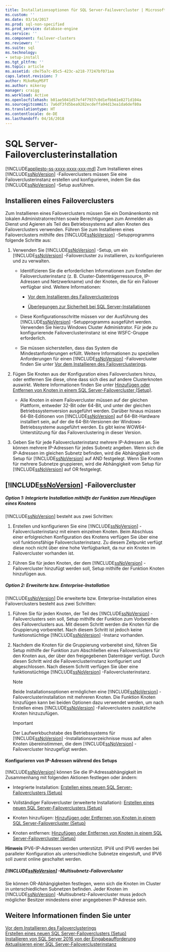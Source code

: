 ```yaml
---
title: Installationsoptionen für SQL Server-Failovercluster | Microsoft-Dokumentation
ms.custom: ''
ms.date: 03/14/2017
ms.prod: sql-non-specified
ms.prod_service: database-engine
ms.service: ''
ms.component: failover-clusters
ms.reviewer: ''
ms.suite: sql
ms.technology:
- setup-install
ms.tgt_pltfrm: ''
ms.topic: article
ms.assetid: c0e75a7c-85c5-423c-a218-77247bf071aa
caps.latest.revision: 7
author: MikeRayMSFT
ms.author: mikeray
manager: craigg
ms.workload: Active
ms.openlocfilehash: b01ae5041d57ef4f7937c0d1efbb61e8271d104a
ms.sourcegitcommit: 7a6df3fd5bea9282ecdeffa94d13ea1da6def80a
ms.translationtype: HT
ms.contentlocale: de-DE
ms.lasthandoff: 04/16/2018
---
```

# <a name="sql-server-failover-cluster-installation"></a>SQL Server-Failoverclusterinstallation
[!INCLUDE[appliesto-ss-xxxx-xxxx-xxx-md](../../../includes/appliesto-ss-xxxx-xxxx-xxx-md.md)]
  Zum Installieren eines [!INCLUDE[ssNoVersion](../../../includes/ssnoversion-md.md)] -Failoverclusters müssen Sie eine Failoverclusterinstanz erstellen und konfigurieren, indem Sie das [!INCLUDE[ssNoVersion](../../../includes/ssnoversion-md.md)] -Setup ausführen.  
  
## <a name="installing-a-failover-cluster"></a>Installieren eines Failoverclusters  
 Zum Installieren eines Failoverclusters müssen Sie ein Domänenkonto mit lokalen Administratorrechten sowie Berechtigungen zum Anmelden als Dienst und Agieren als Teil des Betriebssystems auf allen Knoten des Failoverclusters verwenden. Führen Sie zum Installieren eines Failoverclusters mithilfe des [!INCLUDE[ssNoVersion](../../../includes/ssnoversion-md.md)] -Setupprogramms folgende Schritte aus:  
  
1.  Verwenden Sie [!INCLUDE[ssNoVersion](../../../includes/ssnoversion-md.md)] -Setup, um ein [!INCLUDE[ssNoVersion](../../../includes/ssnoversion-md.md)] -Failovercluster zu installieren, zu konfigurieren und zu verwalten.  
  
    -   Identifizieren Sie die erforderlichen Informationen zum Erstellen der Failoverclusterinstanz (z. B. Cluster-Datenträgerressource, IP-Adressen und Netzwerkname) und der Knoten, die für ein Failover verfügbar sind. Weitere Informationen:    
  
        -   [Vor dem Installieren des Failoverclusterings](../../../sql-server/failover-clusters/install/before-installing-failover-clustering.md)  
  
        -   [Überlegungen zur Sicherheit bei SQL Server-Installationen](../../../sql-server/install/security-considerations-for-a-sql-server-installation.md)  
  
    -   Diese Konfigurationsschritte müssen vor der Ausführung des [!INCLUDE[ssNoVersion](../../../includes/ssnoversion-md.md)] -Setupprogramms ausgeführt werden. Verwenden Sie hierzu Windows Cluster Administrator. Für jede zu konfigurierende Failoverclusterinstanz ist eine WSFC-Gruppe erforderlich.  
  
    -   Sie müssen sicherstellen, dass das System die Mindestanforderungen erfüllt. Weitere Informationen zu speziellen Anforderungen für einen [!INCLUDE[ssNoVersion](../../../includes/ssnoversion-md.md)] -Failovercluster finden Sie unter [Vor dem Installieren des Failoverclusterings](../../../sql-server/failover-clusters/install/before-installing-failover-clustering.md).  
  
2.  Fügen Sie Knoten aus der Konfiguration eines Failoverclusters hinzu, oder entfernen Sie diese, ohne dass sich dies auf andere Clusterknoten auswirkt. Weitere Informationen finden Sie unter [Hinzufügen oder Entfernen von Knoten in einem SQL Server-Failovercluster &#40;Setup&#41;](../../../sql-server/failover-clusters/install/add-or-remove-nodes-in-a-sql-server-failover-cluster-setup.md).  
  
    -   Alle Knoten in einem Failovercluster müssen auf der gleichen Plattform, entweder 32-Bit oder 64-Bit, und unter der gleichen Betriebssystemversion ausgeführt werden. Darüber hinaus müssen 64-Bit-Editionen von [!INCLUDE[ssNoVersion](../../../includes/ssnoversion-md.md)] auf 64-Bit-Hardware installiert sein, auf der die 64-Bit-Versionen der Windows-Betriebssysteme ausgeführt werden. Es gibt keine WOW64-Unterstützung für das Failoverclustering in dieser Version.  
  
3.  Geben Sie für jede Failoverclusterinstanz mehrere IP-Adressen an. Sie können mehrere IP-Adressen für jedes Subnetz angeben. Wenn sich die IP-Adressen im gleichen Subnetz befinden, wird die Abhängigkeit vom Setup für [!INCLUDE[ssNoVersion](../../../includes/ssnoversion-md.md)] auf AND festgelegt. Wenn Sie Knoten für mehrere Subnetze gruppieren, wird die Abhängigkeit vom Setup für [!INCLUDE[ssNoVersion](../../../includes/ssnoversion-md.md)] auf OR festgelegt.  
  
## <a name="includessnoversionincludesssnoversion-mdmd-failover-cluster-installation-options"></a>[!INCLUDE[ssNoVersion](../../../includes/ssnoversion-md.md)] -Failovercluster  
  
##### <a name="option-1-integrated-installation-with-add-node"></a>Option 1: Integrierte Installation mithilfe der Funktion zum Hinzufügen eines Knotens  
 [!INCLUDE[ssNoVersion](../../../includes/ssnoversion-md.md)] besteht aus zwei Schritten:  
  
1.  Erstellen und konfigurieren Sie eine [!INCLUDE[ssNoVersion](../../../includes/ssnoversion-md.md)] -Failoverclusterinstanz mit einem einzelnen Knoten. Beim Abschluss einer erfolgreichen Konfiguration des Knotens verfügen Sie über eine voll funktionsfähige Failoverclusterinstanz. Zu diesem Zeitpunkt verfügt diese noch nicht über eine hohe Verfügbarkeit, da nur ein Knoten im Failovercluster vorhanden ist.  
  
2.  Führen Sie für jeden Knoten, der dem [!INCLUDE[ssNoVersion](../../../includes/ssnoversion-md.md)] -Failovercluster hinzufügt werden soll, Setup mithilfe der Funktion Knoten hinzufügen aus.  
  
##### <a name="option-2-advancedenterprise-installation"></a>Option 2: Erweiterte bzw. Enterprise-Installation  
 [!INCLUDE[ssNoVersion](../../../includes/ssnoversion-md.md)] Die erweiterte bzw. Enterprise-Installation eines Failoverclusters besteht aus zwei Schritten:  
  
1.  Führen Sie für jeden Knoten, der Teil des [!INCLUDE[ssNoVersion](../../../includes/ssnoversion-md.md)] -Failoverclusters sein soll, Setup mithilfe der Funktion zum Vorbereiten des Failoverclusters aus. Mit diesem Schritt werden die Knoten für die Gruppierung vorbereitet. Nach diesem Schritt ist jedoch keine funktionstüchtige [!INCLUDE[ssNoVersion](../../../includes/ssnoversion-md.md)] -Instanz vorhanden.  
  
2.  Nachdem die Knoten für die Gruppierung vorbereitet sind, führen Sie Setup mithilfe der Funktion zum Abschließen eines Failoverclusters für den Knoten aus, der über den freigegebenen Datenträger verfügt. Durch diesen Schritt wird die Failoverclusterinstanz konfiguriert und abgeschlossen. Nach diesem Schritt verfügen Sie über eine funktionstüchtige [!INCLUDE[ssNoVersion](../../../includes/ssnoversion-md.md)] -Failoverclusterinstanz.  
  
    > [!NOTE]  
    >  Beide Installationsoptionen ermöglichen eine [!INCLUDE[ssNoVersion](../../../includes/ssnoversion-md.md)] -Failoverclusterinstallation mit mehreren Knoten. Die Funktion Knoten hinzufügen kann bei beiden Optionen dazu verwendet werden, um nach Erstellen eines [!INCLUDE[ssNoVersion](../../../includes/ssnoversion-md.md)] -Failoverclusters zusätzliche Knoten hinzuzufügen.  
  
    > [!IMPORTANT]  
    >  Der Laufwerkbuchstabe des Betriebssystems für [!INCLUDE[ssNoVersion](../../../includes/ssnoversion-md.md)] -Installationsverzeichnisse muss auf allen Knoten übereinstimmen, die dem [!INCLUDE[ssNoVersion](../../../includes/ssnoversion-md.md)] -Failovercluster hinzugefügt werden.  
  
#### <a name="ip-address-configuration-during-setup"></a>Konfigurieren von IP-Adressen während des Setups  
 [!INCLUDE[ssNoVersion](../../../includes/ssnoversion-md.md)] können Sie die IP-Adressabhängigkeit im Zusammenhang mit folgenden Aktionen festlegen oder ändern:  
  
-   Integrierte Installation: [Erstellen eines neuen SQL Server-Failoverclusters &#40;Setup&#41;](../../../sql-server/failover-clusters/install/create-a-new-sql-server-failover-cluster-setup.md)  
  
-   Vollständiger Failovercluster (erweiterte Installation): [Erstellen eines neuen SQL Server-Failoverclusters &#40;Setup&#41;](../../../sql-server/failover-clusters/install/create-a-new-sql-server-failover-cluster-setup.md)  
  
-   Knoten hinzufügen: [Hinzufügen oder Entfernen von Knoten in einem SQL Server-Failovercluster &#40;Setup&#41;](../../../sql-server/failover-clusters/install/add-or-remove-nodes-in-a-sql-server-failover-cluster-setup.md)  
  
-   Knoten entfernen: [Hinzufügen oder Entfernen von Knoten in einem SQL Server-Failovercluster &#40;Setup&#41;](../../../sql-server/failover-clusters/install/add-or-remove-nodes-in-a-sql-server-failover-cluster-setup.md)  
  
 **Hinweis** IPV6-IP-Adressen werden unterstützt.  IPV4 und IPV6 werden bei paralleler Konfiguration als unterschiedliche Subnetze eingestuft, und IPV6 soll zuerst online geschaltet werden.  
  
##### <a name="includessnoversionincludesssnoversion-mdmd-multi-subnet-failover-cluster"></a>[!INCLUDE[ssNoVersion](../../../includes/ssnoversion-md.md)] -Multisubnetz-Failovercluster  
 Sie können OR-Abhängigkeiten festlegen, wenn sich die Knoten im Cluster in unterschiedlichen Subnetzen befinden. Jeder Knoten im [!INCLUDE[ssNoVersion](../../../includes/ssnoversion-md.md)] -Multisubnetz-Failovercluster muss jedoch möglicher Besitzer mindestens einer angegebenen IP-Adresse sein.  
  
## <a name="see-also"></a>Weitere Informationen finden Sie unter  
 [Vor dem Installieren des Failoverclusterings](../../../sql-server/failover-clusters/install/before-installing-failover-clustering.md)   
 [Erstellen eines neuen SQL Server-Failoverclusters &#40;Setup&#41;](../../../sql-server/failover-clusters/install/create-a-new-sql-server-failover-cluster-setup.md)   
 [Installieren von SQL Server 2016 von der Eingabeaufforderung](../../../database-engine/install-windows/install-sql-server-2016-from-the-command-prompt.md)   
 [Aktualisieren einer SQL Server-Failoverclusterinstanz](../../../sql-server/failover-clusters/windows/upgrade-a-sql-server-failover-cluster-instance.md)  
  
  
